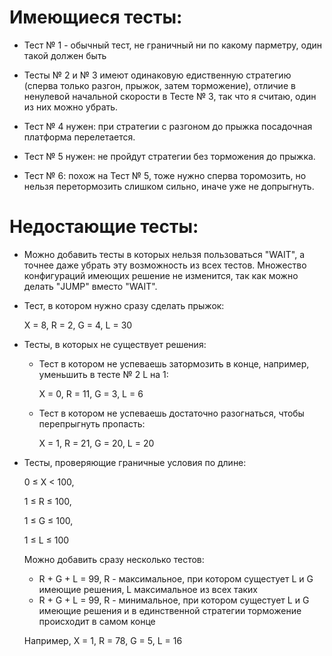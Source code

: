 Имеющиеся тесты:
==========
* Тест № 1 - обычный тест, не граничный ни по какому парметру,
один такой должен быть
* Тесты № 2 и № 3 имеют одинаковую едиственную стратегию
(сперва только разгон, прыжок, затем торможение), отличие
в ненулевой начальной скорости в Тесте № 3,
так что я считаю, один из них можно убрать.

* Тест № 4 нужен: при стратегии с разгоном до прыжка
посадочная платформа перелетается.

* Тест № 5 нужен: не пройдут стратегии без торможения до прыжка.

* Тест № 6: похож на Тест № 5, тоже нужно сперва торомозить, но
нельзя перетормозить слишком сильно, иначе уже не допрыгнуть.

Недостающие тесты:
==========
* Можно добавить тесты в которых нельзя пользоваться
  "WAIT", а точнее даже убрать эту возможность из всех тестов.
  Множество конфигураций имеющих решение не изменится, так
  как можно делать "JUMP" вместо "WAIT".
* Тест, в котором нужно сразу сделать прыжок:

  X = 8, R = 2, G = 4, L = 30

* Тесты, в которых не существует решения:

  * Тест в котором не успеваешь затормозить в конце,
  например, уменьшить в тесте № 2 L на 1:

    X = 0, R = 11, G = 3, L = 6

  * Тест в котором не успеваешь достаточно разогнаться,
  чтобы перепрыгнуть пропасть:

    X = 1, R = 21, G = 20, L = 20

* Тесты, проверяющие граничные условия по длине:

  0 ≤ X < 100,

  1 ≤ R ≤ 100,

  1 ≤ G ≤ 100,

  1 ≤ L ≤ 100

  Можно добавить сразу несколько тестов:
  * R + G + L = 99, R - максимальное, при котором сущестует L и G имеющие решения,
  L максимальное из всех таких
  * R + G + L = 99, R - минимальное, при котором сущестует L и G имеющие решения
  и в единственной стратегии торможение происходит в самом конце

  Например, X = 1, R = 78, G = 5, L = 16
